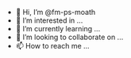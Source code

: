 - 👋 Hi, I’m @fm-ps-moath
- 👀 I’m interested in ...
- 🌱 I’m currently learning ...
- 💞️ I’m looking to collaborate on ...
- 📫 How to reach me ...

<!---
fm-ps-moath/fm-ps-moath is a ✨ special ✨ repository because its `README.md` (this file) appears on your GitHub profile.
You can click the Preview link to take a look at your changes.
--->
